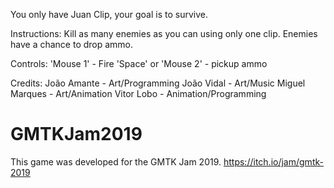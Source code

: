 You only have Juan Clip, your goal is to survive.

Instructions:
Kill as many enemies as you can using only one clip.
Enemies have a chance to drop ammo.

Controls: 
'Mouse 1' - Fire
'Space' or 'Mouse 2' - pickup ammo

Credits:
João Amante - Art/Programming
João Vidal - Art/Music
Miguel Marques - Art/Animation
Vitor Lobo - Animation/Programming

# GMTKJam2019
This game was developed for the GMTK Jam 2019. https://itch.io/jam/gmtk-2019
